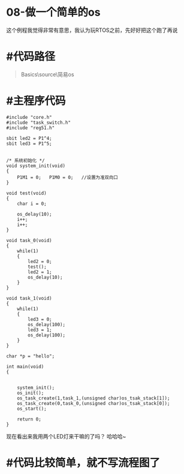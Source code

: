 # 08-做一个简单的os

这个例程我觉得非常有意思，我认为玩RTOS之前，先好好把这个跑了再说

# #代码路径

> Basics\source\简易os

# #主程序代码

```
#include "core.h"
#include "task_switch.h"
#include "reg51.h"

sbit led2 = P1^4;
sbit led3 = P1^5;


/* 系统初始化 */
void system_init(void)
{
    P1M1 = 0;   P1M0 = 0;   //设置为准双向口
}

void test(void)
{
	char i = 0;
	
	os_delay(10);	
	i++;
	i++;
}

void task_0(void)
{
	while(1)
	{
		led2 = 0;
		test();
		led2 = 1;
		os_delay(10);
	}
}

void task_1(void)
{
	while(1)
	{
		led3 = 0;
		os_delay(100);
		led3 = 1;
		os_delay(100);
	}
}

char *p = "hello";

int main(void)
{


	system_init();
	os_init();
	os_task_create(1,task_1,(unsigned char)os_tsak_stack[1]);
	os_task_create(0,task_0,(unsigned char)os_tsak_stack[0]);
	os_start();
	
	return 0;
}
```

现在看出来我用两个LED灯来干嘛的了吗？
哈哈哈~

# #代码比较简单，就不写流程图了

